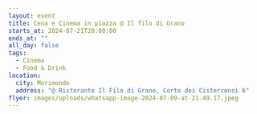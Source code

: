 ```yaml
---
layout: event
title: Cena e Cinema in piazza @ Il filo di Grano
starts_at: 2024-07-21T20:00:00
ends_at: ""
all_day: false
tags:
  - Cinema
  - Food & Drink
location:
  city: Morimondo
  address: "@ Ristorante Il Filo di Grano, Corte dei Cistercensi 6"
flyer: images/uploads/whatsapp-image-2024-07-09-at-21.49.17.jpeg
---
```

